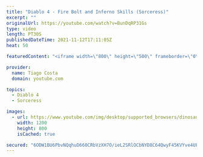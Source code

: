 ```yaml
---
title: "Diablo 4 - Fire Bolt and Inferno Skills (Sorceress)"
excerpt: ""
originalUrl: https://youtube.com/watch?v=BunDqRP31Gs
type: video
length: PT30S
publishedDateTime: 2021-11-12T17:11:05Z
heat: 50

featuredContent: "<iframe width=\"800\" height=\"500\" frameborder=\"0\" src=\"https://www.youtube.com/embed/BunDqRP31Gs\" allow=\"accelerometer; autoplay; encrypted-media; gyroscope; picture-in-picture\" allowfullscreen></iframe>"

provider:
  name: Tiago Costa
  domain: youtube.com

topics:
  - Diablo 4
  - Sorceress

images:
  - url: https://www.youtube.com/img/desktop/supported_browsers/dinosaur.png
    width: 1200
    height: 800
    isCached: true

secured: "6ODW1BU6PbvNQqhuD660CRbVzXH7O/ieL2SRlOCbNYD8C64QwyF45KVYve4UFAsU7ugFGxKqZQ7nFLD6DFFa092/OxIJ5LCsI2QBlCFhcoN2eaveYIK2NI19jPa7CuyCN0DB31sSR/uDMw6UHfQU6okt/fbK4nOaZNw70ez10BilKvau2Brl9YqeR8RELMx5egBJ4d5Lv4HrvRhAXtIV4T9T1+I8LIQJKqC5p5wqZVUQ/9B+RjvIVZBE2Q0VDwkuKwnm7PtZ4TUZ2K+TcU+L3GW2kRReUL8guESrCRLOvrUyF2bv0B1CxOgloAa2CBqLvqF/vMfg9LVfBM3TbCkkQ80a1YFXOsSw0SnWORmxpeMdr4N3kOcdSnGyD9O0zArjDutodHWcCSDqqjFiC49ilOLQDewId/LhtfQ4zvDfsy8=;q8B2y2Y6xGLe5TUudYOoWA=="
---
```


